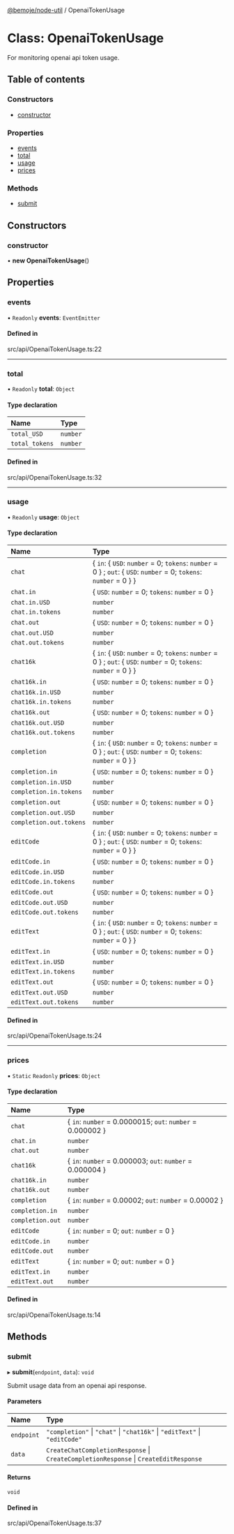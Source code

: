 [@bemoje/node-util](/docs/index.md) / OpenaiTokenUsage

# Class: OpenaiTokenUsage

For monitoring openai api token usage.

## Table of contents

### Constructors

- [constructor](/docs/classes/OpenaiTokenUsage.md#constructor)

### Properties

- [events](/docs/classes/OpenaiTokenUsage.md#events)
- [total](/docs/classes/OpenaiTokenUsage.md#total)
- [usage](/docs/classes/OpenaiTokenUsage.md#usage)
- [prices](/docs/classes/OpenaiTokenUsage.md#prices)

### Methods

- [submit](/docs/classes/OpenaiTokenUsage.md#submit)

## Constructors

### constructor

• **new OpenaiTokenUsage**()

## Properties

### events

• `Readonly` **events**: `EventEmitter`

#### Defined in

src/api/OpenaiTokenUsage.ts:22

___

### total

• `Readonly` **total**: `Object`

#### Type declaration

| Name | Type |
| :------ | :------ |
| `total_USD` | `number` |
| `total_tokens` | `number` |

#### Defined in

src/api/OpenaiTokenUsage.ts:32

___

### usage

• `Readonly` **usage**: `Object`

#### Type declaration

| Name | Type |
| :------ | :------ |
| `chat` | { `in`: { `USD`: `number` = 0; `tokens`: `number` = 0 } ; `out`: { `USD`: `number` = 0; `tokens`: `number` = 0 }  } |
| `chat.in` | { `USD`: `number` = 0; `tokens`: `number` = 0 } |
| `chat.in.USD` | `number` |
| `chat.in.tokens` | `number` |
| `chat.out` | { `USD`: `number` = 0; `tokens`: `number` = 0 } |
| `chat.out.USD` | `number` |
| `chat.out.tokens` | `number` |
| `chat16k` | { `in`: { `USD`: `number` = 0; `tokens`: `number` = 0 } ; `out`: { `USD`: `number` = 0; `tokens`: `number` = 0 }  } |
| `chat16k.in` | { `USD`: `number` = 0; `tokens`: `number` = 0 } |
| `chat16k.in.USD` | `number` |
| `chat16k.in.tokens` | `number` |
| `chat16k.out` | { `USD`: `number` = 0; `tokens`: `number` = 0 } |
| `chat16k.out.USD` | `number` |
| `chat16k.out.tokens` | `number` |
| `completion` | { `in`: { `USD`: `number` = 0; `tokens`: `number` = 0 } ; `out`: { `USD`: `number` = 0; `tokens`: `number` = 0 }  } |
| `completion.in` | { `USD`: `number` = 0; `tokens`: `number` = 0 } |
| `completion.in.USD` | `number` |
| `completion.in.tokens` | `number` |
| `completion.out` | { `USD`: `number` = 0; `tokens`: `number` = 0 } |
| `completion.out.USD` | `number` |
| `completion.out.tokens` | `number` |
| `editCode` | { `in`: { `USD`: `number` = 0; `tokens`: `number` = 0 } ; `out`: { `USD`: `number` = 0; `tokens`: `number` = 0 }  } |
| `editCode.in` | { `USD`: `number` = 0; `tokens`: `number` = 0 } |
| `editCode.in.USD` | `number` |
| `editCode.in.tokens` | `number` |
| `editCode.out` | { `USD`: `number` = 0; `tokens`: `number` = 0 } |
| `editCode.out.USD` | `number` |
| `editCode.out.tokens` | `number` |
| `editText` | { `in`: { `USD`: `number` = 0; `tokens`: `number` = 0 } ; `out`: { `USD`: `number` = 0; `tokens`: `number` = 0 }  } |
| `editText.in` | { `USD`: `number` = 0; `tokens`: `number` = 0 } |
| `editText.in.USD` | `number` |
| `editText.in.tokens` | `number` |
| `editText.out` | { `USD`: `number` = 0; `tokens`: `number` = 0 } |
| `editText.out.USD` | `number` |
| `editText.out.tokens` | `number` |

#### Defined in

src/api/OpenaiTokenUsage.ts:24

___

### prices

▪ `Static` `Readonly` **prices**: `Object`

#### Type declaration

| Name | Type |
| :------ | :------ |
| `chat` | { `in`: `number` = 0.0000015; `out`: `number` = 0.000002 } |
| `chat.in` | `number` |
| `chat.out` | `number` |
| `chat16k` | { `in`: `number` = 0.000003; `out`: `number` = 0.000004 } |
| `chat16k.in` | `number` |
| `chat16k.out` | `number` |
| `completion` | { `in`: `number` = 0.00002; `out`: `number` = 0.00002 } |
| `completion.in` | `number` |
| `completion.out` | `number` |
| `editCode` | { `in`: `number` = 0; `out`: `number` = 0 } |
| `editCode.in` | `number` |
| `editCode.out` | `number` |
| `editText` | { `in`: `number` = 0; `out`: `number` = 0 } |
| `editText.in` | `number` |
| `editText.out` | `number` |

#### Defined in

src/api/OpenaiTokenUsage.ts:14

## Methods

### submit

▸ **submit**(`endpoint`, `data`): `void`

Submit usage data from an openai api response.

#### Parameters

| Name | Type |
| :------ | :------ |
| `endpoint` | ``"completion"`` \| ``"chat"`` \| ``"chat16k"`` \| ``"editText"`` \| ``"editCode"`` |
| `data` | `CreateChatCompletionResponse` \| `CreateCompletionResponse` \| `CreateEditResponse` |

#### Returns

`void`

#### Defined in

src/api/OpenaiTokenUsage.ts:37
